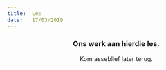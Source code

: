 ```yaml
---
title:  Les
date:   17/03/2019
---
```


### <center>Ons werk aan hierdie les.</center>
<center>Kom asseblief later terug.</center>